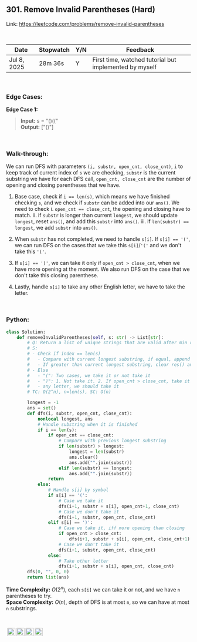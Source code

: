 ## 301. Remove Invalid Parentheses (Hard)

Link: https://leetcode.com/problems/remove-invalid-parentheses

<br>

|Date|Stopwatch|Y/N|Feedback|
|---|---|---|----------|
|Jul 8, 2025|28m 36s|Y|First time, watched tutorial but implemented by myself|

<br>

### Edge Cases:

**Edge Case 1:**
> **Input:** s = "()((" <br>
> **Output:** ["()"] <br>

<br>

### Walk-through: 
We can run DFS with parameters `(i, substr, open_cnt, close_cnt)`, `i` to keep track of current index of `s` we are checking, `substr` is the current substring we have for each DFS call, `open_cnt, close_cnt` are the number of opening and closing parentheses that we have.

1. Base case, check if `i == len(s)`, which means we have finished checking `s`, and we check if `substr` can be added into our `ans()`. We need to check i. `open_cnt == close_cnt`, the opening and closing have to match. ii. if `substr` is longer than current `longest`, we should update `longest`, reset `ans()`, and add this `substr` into `ans()`. iii. if `len(substr) == longest`, we add `substr` into `ans()`.

2. When `substr` has not completed, we need to handle `s[i]`. If `s[i] == '('`, we can run DFS on the cases that we take this `s[i]`/`'('` and we don't take this `'('`.

3. If `s[i] == ')'`, we can take it only if `open_cnt > close_cnt`, when we have more opening at the moment. We also run DFS on the case that we don't take this closing parenthese.

4. Lastly, handle `s[i]` to take any other English letter, we have to take the letter.

<br>

### Python:
```python
class Solution:
    def removeInvalidParentheses(self, s: str) -> List[str]:
        # Q: Return a list of unique strings that are valid after min removals
        # S:
        # - Check if index == len(s)
        #   - Compare with current longest substring, if equal, append to res()
        #   - If greater than current longest substring, clear res() and append this one, update longest_substring
        # - Else
        #   - "(": Two cases, we take it or not take it
        #   - ")": 1. Not take it. 2. If open_cnt > close_cnt, take it
        #   - any letter, we should take it
        # TC: O(2^n), n=len(s), SC: O(n)

        longest = -1
        ans = set()
        def dfs(i, substr, open_cnt, close_cnt):
            nonlocal longest, ans
            # Handle substring when it is finished
            if i == len(s):
                if open_cnt == close_cnt:
                    # Compare with previous longest substring
                    if len(substr) > longest:
                        longest = len(substr)
                        ans.clear()
                        ans.add("".join(substr))
                    elif len(substr) == longest:
                        ans.add("".join(substr))
                return
            else:
                # Handle s[i] by symbol
                if s[i] == '(':
                    # Case we take it
                    dfs(i+1, substr + s[i], open_cnt+1, close_cnt)
                    # Case we don't take it
                    dfs(i+1, substr, open_cnt, close_cnt)
                elif s[i] == ')':
                    # Case we take it, iff more opening than closing
                    if open_cnt > close_cnt:
                        dfs(i+1, substr + s[i], open_cnt, close_cnt+1)
                    # Case we don't take it
                    dfs(i+1, substr, open_cnt, close_cnt)
                else:
                    # Take other letter
                    dfs(i+1, substr + s[i], open_cnt, close_cnt)
        dfs(0, "", 0, 0)
        return list(ans)
```
**Time Complexity:** $O(2^n)$, each `s[i]` we can take it or not, and we have `n` parentheses to try. <br>
**Space Complexity:** $O(n)$, depth of DFS is at most `n`, so we can have at most `n` substrings.

<br>

<img style="height:22px!important;margin-left:3px;vertical-align:text-bottom;" src="https://mirrors.creativecommons.org/presskit/icons/cc.svg?ref=chooser-v1" alt="CC BY-NC-SA" title="CC BY-NC-SA"><img style="height:22px!important;margin-left:3px;vertical-align:text-bottom;" src="https://mirrors.creativecommons.org/presskit/icons/by.svg?ref=chooser-v1" alt="BY: credit must be given to the creator" title="BY: credit must be given to the creator"><img style="height:22px!important;margin-left:3px;vertical-align:text-bottom;" src="https://mirrors.creativecommons.org/presskit/icons/nc.svg?ref=chooser-v1" alt="NC: Only noncommercial uses of the work are permitted" title="NC: Only noncommercial uses of the work are permitted"><img style="height:22px!important;margin-left:3px;vertical-align:text-bottom;" src="https://mirrors.creativecommons.org/presskit/icons/sa.svg?ref=chooser-v1" alt="SA: Adaptations must be shared under the same terms" title="SA: Adaptations must be shared under the same terms">